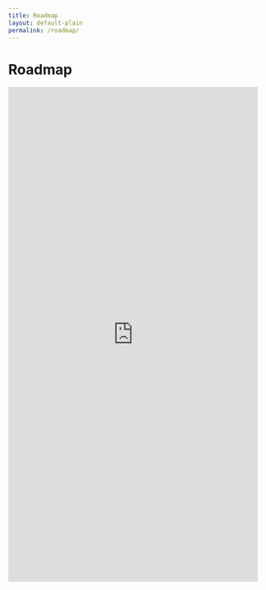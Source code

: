 ```yaml
---
title: Roadmap
layout: default-plain
permalink: /roadmap/
---
```

# Roadmap

<iframe src="https://app.roadmunk.com/publish/432e2b5b9cd3a5864cdb23bb52baeec11df505d3" style="border:0px #FFFFFF none;" name="roadmap" scrolling="yes" frameborder="0" marginheight="0px" marginwidth="0px" height="1000px" width="100%"></iframe>
